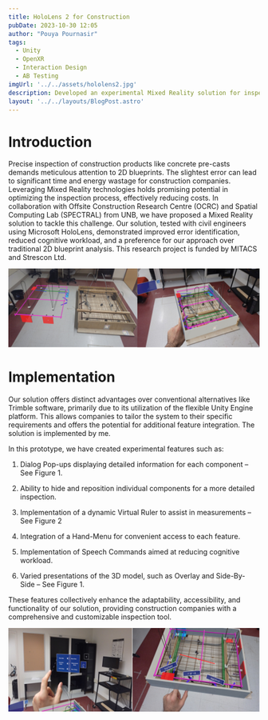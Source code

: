 ```yaml
---
title: HoloLens 2 for Construction
pubDate: 2023-10-30 12:05
author: "Pouya Pournasir"
tags:
  - Unity
  - OpenXR
  - Interaction Design
  - AB Testing
imgUrl: '../../assets/hololens2.jpg'
description: Developed an experimental Mixed Reality solution for inspection of construction products. Designed interactions that reveal information of the product and its components.
layout: '../../layouts/BlogPost.astro'
---
```


# Introduction

Precise inspection of construction products like concrete pre-casts demands meticulous attention to 2D blueprints. The slightest error can lead to significant time and energy wastage for construction companies. Leveraging Mixed Reality technologies holds promising potential in optimizing the inspection process, effectively reducing costs. In collaboration with Offsite Construction Research Centre (OCRC) and Spatial Computing Lab (SPECTRAL) from UNB, we have proposed a Mixed Reality solution to tackle this challenge. Our solution, tested with civil engineers using Microsoft HoloLens, demonstrated improved error identification, reduced cognitive workload, and a preference for our approach over traditional 2D blueprint analysis. This research project is funded by MITACS and Strescon Ltd. 

   ![Image 1](src/assets/hololens2_1.png)

# Implementation

Our solution offers distinct advantages over conventional alternatives like Trimble software, primarily due to its utilization of the flexible Unity Engine platform. This allows companies to tailor the system to their specific requirements and offers the potential for additional feature integration. The solution is implemented by me.

In this prototype, we have created experimental features such as:

1.	Dialog Pop-ups displaying detailed information for each component – See Figure 1.

2.	Ability to hide and reposition individual components for a more detailed inspection.

3.	Implementation of a dynamic Virtual Ruler to assist in measurements – See Figure 2

4.	Integration of a Hand-Menu for convenient access to each feature.

5.	Implementation of Speech Commands aimed at reducing cognitive workload.

6.	Varied presentations of the 3D model, such as Overlay and Side-By-Side – See Figure 1.


These features collectively enhance the adaptability, accessibility, and functionality of our solution, providing construction companies with a comprehensive and customizable inspection tool.


   ![Image 2](src/assets/hololens2_2.png)
